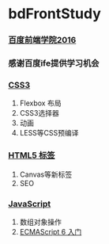# bdFrontStudy
### [百度前端学院2016](http://ife.baidu.com/task/all)
### 感谢百度ife提供学习机会
### [CSS3](http://www.w3school.com.cn/cssref/index.asp)
1.  Flexbox 布局
2.  CSS3选择器
3.  动画
4.  LESS等CSS预编译

### [HTML5 标签](http://www.w3school.com.cn/tags/index.asp)
1.  Canvas等新标签
2.  SEO

### [JavaScript](http://www.w3school.com.cn/js/index.asp)
1.  数组对象操作
2.  [ECMAScript 6 入门](http://es6.ruanyifeng.com/)




